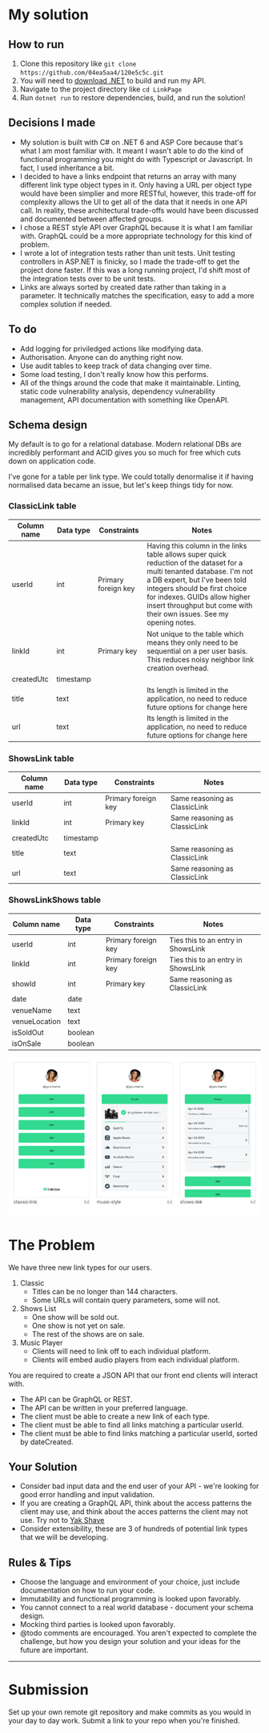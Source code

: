 # My solution

## How to run
1. Clone this repository like `git clone https://github.com/04ea5aa4/120e5c5c.git`
2. You will need to [download .NET](https://dotnet.microsoft.com/en-us/download) to build and run my API.
3. Navigate to the project directory like `cd LinkPage`
4. Run `dotnet run` to restore dependencies, build, and run the solution!

## Decisions I made
* My solution is built with C# on .NET 6 and ASP Core because that's what I am most familiar with. It meant I wasn't able to do the kind of functional programming you might do with Typescript or Javascript. In fact, I used inheritance a bit.
* I decided to have a links endpoint that returns an array with many different link type object types in it. Only having a URL per object type would have been simplier and more RESTful, however, this trade-off for complexity allows the UI to get all of the data that it needs in one API call. In reality, these architectural trade-offs would have been discussed and documented between affected groups.
* I chose a REST style API over GraphQL because it is what I am familiar with. GraphQL could be a more appropriate technology for this kind of problem.
* I wrote a lot of integration tests rather than unit tests. Unit testing controllers in ASP.NET is finicky, so I made the trade-off to get the project done faster. If this was a long running project, I'd shift most of the integration tests over to be unit tests.
* Links are always sorted by created date rather than taking in a parameter. It technically matches the specification, easy to add a more complex solution if needed.

## To do
* Add logging for priviledged actions like modifying data.
* Authorisation. Anyone can do anything right now.
* Use audit tables to keep track of data changing over time.
* Some load testing, I don't really know how this performs.
* All of the things around the code that make it maintainable. Linting, static code vulnerability analysis, dependency vulnerability management, API documentation with something like OpenAPI.

## Schema design
My default is to go for a relational database. Modern relational DBs are incredibly performant and ACID gives you so much for free which cuts down on application code.

I've gone for a table per link type. We could totally denormalise it if having normalised data became an issue, but let's keep things tidy for now.

### ClassicLink table
| Column name | Data type | Constraints         | Notes |
| ----------- | --------- | --------------      | ----- |
| userId      | int       | Primary foreign key | Having this column in the links table allows super quick reduction of the dataset for a multi tenanted database. I'm not a DB expert, but I've been told integers should be first choice for indexes. GUIDs allow higher insert throughput but come with their own issues. See my opening notes. |
| linkId      | int       | Primary key         | Not unique to the table which means they only need to be sequential on a per user basis. This reduces noisy neighbor link creation overhead. |
| createdUtc | timestamp  |                     |       |
| title      | text       |                     | Its length is limited in the application, no need to reduce future options for change here |
| url        | text       |                     | Its length is limited in the application, no need to reduce future options for change here |


### ShowsLink table
| Column name | Data type | Constraints         | Notes                         |
| ----------- | --------- | --------------      | ----------------------------- |
| userId      | int       | Primary foreign key | Same reasoning as ClassicLink |
| linkId      | int       | Primary key         | Same reasoning as ClassicLink |
| createdUtc  | timestamp |                     |                               |
| title       | text      |                     | Same reasoning as ClassicLink |
| url         | text      |                     | Same reasoning as ClassicLink |

### ShowsLinkShows table
| Column name   | Data type | Constraints         | Notes               |
| ------------- | --------- | --------------      | ------------------- |
| userId        | int       | Primary foreign key | Ties this to an entry in ShowsLink |
| linkId        | int       | Primary foreign key | Ties this to an entry in ShowsLink |
| showId        | int       | Primary key         | Same reasoning as ClassicLink |
| date          | date      |                     |                     |
| venueName     | text      |                     |                     |
| venueLocation | text      |                     |                     |
| isSoldOut     | boolean   |                     |                     |
| isOnSale      | boolean   |                     |                     |

<p align="center">
  <img src="./Screen%20Shot%202019-07-08%20at%202.09.47%20pm.png">
</p>

# The Problem
We have three new link types for our users.

1. Classic
	- Titles can be no longer than 144 characters.
	- Some URLs will contain query parameters, some will not.
2. Shows List
	- One show will be sold out.
	- One show is not yet on sale.
	- The rest of the shows are on sale.
3. Music Player
	- Clients will need to link off to each individual platform.
	- Clients will embed audio players from each individual platform.
	
You are required to create a JSON API that our front end clients will interact with.

- The API can be GraphQL or REST.
- The API can be written in your preferred language.
- The client must be able to create a new link of each type.
- The client must be able to find all links matching a particular userId.
- The client must be able to find links matching a particular userId, sorted by dateCreated.


## Your Solution

- Consider bad input data and the end user of your API - we're looking for good error handling and input validation.
- If you are creating a GraphQL API, think about the access patterns the client may use, and think about the acces patterns the client may not use. Try not to [Yak Shave](https://seths.blog/2005/03/dont_shave_that/)
- Consider extensibility, these are 3 of hundreds of potential link types that we will be developing.


## Rules & Tips

- Choose the language and environment of your choice, just include documentation on how to run your code.
- Immutability and functional programming is looked upon favorably.
- You cannot connect to a real world database - document your schema design.
- Mocking third parties is looked upon favorably.
- @todo comments are encouraged. You aren't expected to complete the challenge, but how you design your solution and your ideas for the future are important.

---
# Submission
Set up your own remote git repository and make commits as you would in your day to day work. Submit a link to your repo when you're finished.
